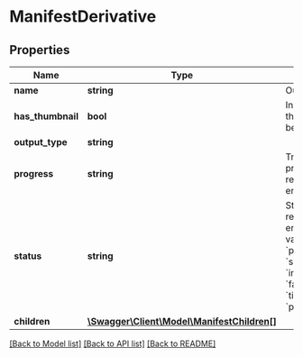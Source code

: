 # ManifestDerivative

## Properties
Name | Type | Description | Notes
------------ | ------------- | ------------- | -------------
**name** | **string** | Output file type | 
**has_thumbnail** | **bool** | Indicates if a thumbnail has been generated | 
**output_type** | **string** |  | [optional] 
**progress** | **string** | Translation progress for requested entity | 
**status** | **string** | Status of the requested entity; possible values are: &#x60;pending&#x60;, &#x60;success&#x60;, &#x60;inprogress&#x60;, &#x60;failed&#x60;, &#x60;timeout&#x60; and &#x60;partialsuccess&#x60; | 
**children** | [**\Swagger\Client\Model\ManifestChildren[]**](ManifestChildren.md) |  | 

[[Back to Model list]](../README.md#documentation-for-models) [[Back to API list]](../README.md#documentation-for-api-endpoints) [[Back to README]](../README.md)


